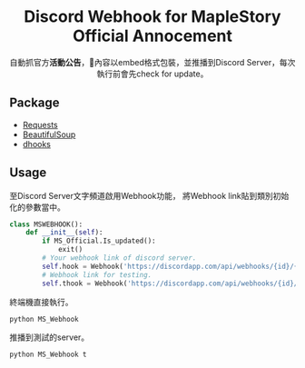 <h1 align="center">
    Discord Webhook for MapleStory Official Annocement
</h1>

<div align="center">
    自動抓官方<strong>活動公告</strong>，內容以embed格式包裝，並推播到Discord Server，每次執行前會先check for update。
</div>


## Package
- [Requests](https://2.python-requests.org/en/master/#)
- [BeautifulSoup](https://www.crummy.com/software/BeautifulSoup/)
- [dhooks](https://github.com/4rqm/dhooks/)

## Usage
至Discord Server文字頻道啟用Webhook功能，
將Webhook link貼到類別初始化的參數當中。
```python
class MSWEBHOOK():
    def __init__(self):
        if MS_Official.Is_updated():
            exit()
        # Your webhook link of discord server.
        self.hook = Webhook('https://discordapp.com/api/webhooks/{id}/{token}')
        # Webhook link for testing.
        self.thook = Webhook('https://discordapp.com/api/webhooks/{id}/{token}')
```

終端機直接執行。
```commandline
python MS_Webhook
```

推播到測試的server。
```commandline
python MS_Webhook t
```